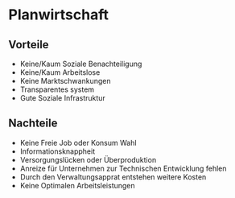 # Planwirtschaft

## Vorteile

* Keine/Kaum Soziale Benachteiligung
* Keine/Kaum Arbeitslose
* Keine Marktschwankungen
* Transparentes system
* Gute Soziale Infrastruktur

## Nachteile

* Keine Freie Job oder Konsum Wahl
* Informationsknappheit
* Versorgungslücken oder Überproduktion
* Anreize für Unternehmen zur Technischen Entwicklung fehlen
* Durch den Verwaltungsapprat entstehen weitere Kosten
* Keine Optimalen Arbeitsleistungen

